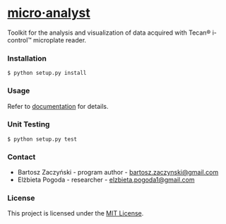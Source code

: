 # [micro&middot;analyst](https://github.com/bzaczynski/microanalyst)

Toolkit for the analysis and visualization of data acquired with Tecan&reg; i-control&trade; microplate reader.

### Installation

```
$ python setup.py install
```

### Usage

Refer to [documentation](http://microanalyst.readthedocs.org/en/latest/) for details.


### Unit Testing

```
$ python setup.py test
```

### Contact

* Bartosz Zaczyński - program author - <bartosz.zaczynski@gmail.com>
* Elżbieta Pogoda - researcher - <elzbieta.pogoda1@gmail.com>

### License

This project is licensed under the [MIT License](https://raw.githubusercontent.com/bzaczynski/microanalyst/master/LICENSE).
